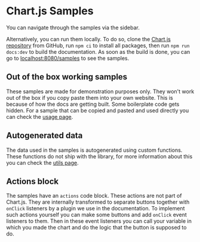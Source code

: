 # Chart.js Samples

You can navigate through the samples via the sidebar.

Alternatively, you can run them locally. To do so, clone the [Chart.js repository](https://github.com/chartjs/Chart.js) from GitHub, run `npm ci` to install all packages, then run `npm run docs:dev` to build the documentation. As soon as the build is done, you can go to [localhost:8080/samples](http://localhost:8080/samples/) to see the samples.

## Out of the box working samples
These samples are made for demonstration purposes only. They won't work out of the box if you copy paste them into your own website. This is because of how the docs are getting built. Some boilerplate code gets hidden.
For a sample that can be copied and pasted and used directly you can check the [usage page](../getting-started/usage.md).

## Autogenerated data
The data used in the samples is autogenerated using custom functions. These functions do not ship with the library, for more information about this you can check the [utils page](./utils.md).

## Actions block
The samples have an `actions` code block. These actions are not part of Chart.js. They are internally transformed to separate buttons together with `onClick` listeners by a plugin we use in the documentation. To implement such actions yourself you can make some buttons and add `onClick` event listeners to them. Then in these event listeners you can call your variable in which you made the chart and do the logic that the button is supposed to do.
